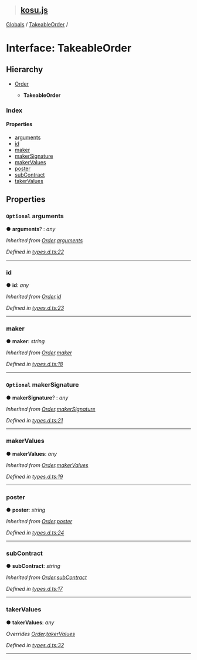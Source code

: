> ## [kosu.js](../README.md)

[Globals](../globals.md) / [TakeableOrder](takeableorder.md) /

# Interface: TakeableOrder

## Hierarchy

-   [Order](order.md)

    -   **TakeableOrder**

### Index

#### Properties

-   [arguments](takeableorder.md#optional-arguments)
-   [id](takeableorder.md#id)
-   [maker](takeableorder.md#maker)
-   [makerSignature](takeableorder.md#optional-makersignature)
-   [makerValues](takeableorder.md#makervalues)
-   [poster](takeableorder.md#poster)
-   [subContract](takeableorder.md#subcontract)
-   [takerValues](takeableorder.md#takervalues)

## Properties

### `Optional` arguments

● **arguments**? : _any_

_Inherited from [Order](order.md).[arguments](order.md#optional-arguments)_

_Defined in [types.d.ts:22](https://github.com/ParadigmFoundation/kosu-monorepo/blob/4c58673/packages/kosu.js/src/types.d.ts#L22)_

---

### id

● **id**: _any_

_Inherited from [Order](order.md).[id](order.md#id)_

_Defined in [types.d.ts:23](https://github.com/ParadigmFoundation/kosu-monorepo/blob/4c58673/packages/kosu.js/src/types.d.ts#L23)_

---

### maker

● **maker**: _string_

_Inherited from [Order](order.md).[maker](order.md#maker)_

_Defined in [types.d.ts:18](https://github.com/ParadigmFoundation/kosu-monorepo/blob/4c58673/packages/kosu.js/src/types.d.ts#L18)_

---

### `Optional` makerSignature

● **makerSignature**? : _any_

_Inherited from [Order](order.md).[makerSignature](order.md#optional-makersignature)_

_Defined in [types.d.ts:21](https://github.com/ParadigmFoundation/kosu-monorepo/blob/4c58673/packages/kosu.js/src/types.d.ts#L21)_

---

### makerValues

● **makerValues**: _any_

_Inherited from [Order](order.md).[makerValues](order.md#makervalues)_

_Defined in [types.d.ts:19](https://github.com/ParadigmFoundation/kosu-monorepo/blob/4c58673/packages/kosu.js/src/types.d.ts#L19)_

---

### poster

● **poster**: _string_

_Inherited from [Order](order.md).[poster](order.md#poster)_

_Defined in [types.d.ts:24](https://github.com/ParadigmFoundation/kosu-monorepo/blob/4c58673/packages/kosu.js/src/types.d.ts#L24)_

---

### subContract

● **subContract**: _string_

_Inherited from [Order](order.md).[subContract](order.md#subcontract)_

_Defined in [types.d.ts:17](https://github.com/ParadigmFoundation/kosu-monorepo/blob/4c58673/packages/kosu.js/src/types.d.ts#L17)_

---

### takerValues

● **takerValues**: _any_

_Overrides [Order](order.md).[takerValues](order.md#optional-takervalues)_

_Defined in [types.d.ts:32](https://github.com/ParadigmFoundation/kosu-monorepo/blob/4c58673/packages/kosu.js/src/types.d.ts#L32)_

---
